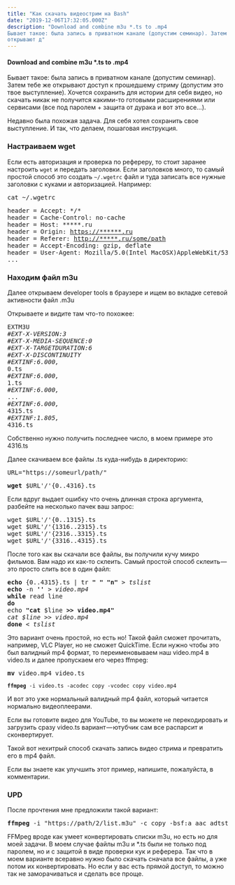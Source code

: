 ```yaml
---
title: "Как скачать видеострим на Bash"
date: "2019-12-06T17:32:05.000Z"
description: "Download and combine m3u *.ts to .mp4
Бывает такое: была запись в приватном канале (допустим семинар). Затем тебе же
открывают д"
---
```


<h4>Download and combine m3u *.ts to .mp4</h4>
<p>Бывает такое: была запись в приватном канале (допустим семинар). Затем тебе же открывают доступ к прошедшему стриму (допустим это твое выступление). Хочется сохранить для истории для себя видео, но скачать никак не получится какими-то готовыми расширениями или сервисами (все под паролем + защита от дурака и вот это все…).</p>
<p>Недавно была похожая задача. Для себя хотел сохранить свое выступление. И так, что делаем, пошаговая инструкция.</p>
<h3>Настраиваем wget</h3>
<p>Если есть авторизация и проверка по рефереру, то стоит заранее настроить <code>wget</code> и передать заголовки. Если заголовков много, то самый простой способ это создать <code>~/.wgetrc</code> файл и туда записать все нужные заголовки с куками и авторизацией. Например:</p>
<pre>cat ~/.wgetrc</pre>
<pre>header = Accept: */*<br>header = Cache-Control: no-cache<br>header = Host: *****.ru<br>header = Origin: <a href="http://mbox.sbtg.ru" target="_blank" rel="noopener noreferrer">https://******.ru</a><br>header = Referer: <a href="http://mbox.sbtg.ru/habr8/a.aspx" target="_blank" rel="noopener noreferrer">http://*****.ru/some/path</a><br>header = Accept-Encoding: gzip, deflate<br>header = User-Agent: Mozilla/5.0(Intel MacOSX)AppleWebKit/537.36<br>...</pre>
<h3>Находим файл m3u</h3>
<p>Далее открываем developer tools в браузере и ищем во вкладке сетевой активности файл .m3u</p>
<p>Открываете и видите там что-то похожее:</p>
<pre>EXTM3U<br><em>#EXT-X-VERSION:3<br>#EXT-X-MEDIA-SEQUENCE:0<br>#EXT-X-TARGETDURATION:6<br>#EXT-X-DISCONTINUITY<br>#EXTINF:6.000,<br></em>0.ts<br><em>#EXTINF:6.000,<br></em>1.ts<br><em>#EXTINF:6.000,<br></em>...<br><em>#EXTINF:6.000,<br></em>4315.ts<br><em>#EXTINF:1.805,<br></em>4316.ts</pre>
<p>Собственно нужно получить последнее число, в моем примере это 4316.ts</p>
<p>Далее скачиваем все файлы .ts куда-нибудь в директорию:</p>
<pre>URL="https://someurl/path/"</pre>
<pre><strong>wget</strong> $URL'/'{0..4316}.ts</pre>
<p>Если вдруг выдает ошибку что очень длинная строка аргумента, разбейте на несколько пачек ваш запрос:</p>
<pre>wget $URL'/'{0..1315}.ts<br>wget $URL'/'{1316..2315}.ts<br>wget $URL'/'{2316..3315}.ts<br>wget $URL'/'{3316..4315}.ts</pre>
<p>После того как вы скачали все файлы, вы получили кучу микро фильмов. Вам надо их как-то склеить. Самый простой способ склеить — это просто слить все в один файл:</p>
<pre><strong>echo</strong> {0..4315}.ts | tr <strong>" " "n" </strong><em>&gt; tslist<br></em><strong>echo</strong> -n <strong>'' </strong><em>&gt; video.mp4<br></em><strong>while </strong>read line<br><strong>do<br></strong>echo <strong>"cat </strong>$line<strong> &gt;&gt; video.mp4"<br></strong><em>cat $line &gt;&gt; video.mp4<br></em><strong>done </strong><em>&lt; tslist</em></pre>
<p>Это вариант очень простой, но есть но! Такой файл сможет прочитать, например, VLC Player, но не сможет QuickTime. Если нужно чтобы это был валидный mp4 формат, то переименовываем наш video.mp4 в video.ts и далее пропускаем его через ffmpeg:</p>
<pre><strong>mv</strong> video.mp4 video.ts</pre>
<pre><code><strong>ffmpeg</strong> -i video.ts -acodec copy -vcodec copy video.mp4</code></pre>
<p>И вот это уже нормальный валидный mp4 файл, который читается нормально видеоплеерами.</p>
<p>Если вы готовите видео для YouTube, то вы можете не перекодировать и загрузить сразу video.ts вариант — ютубчик сам все распарсит и сконвертирует.</p>
<p>Такой вот нехитрый способ скачать запись видео стрима и превратить его в mp4 файл.</p>
<p>Если вы знаете как улучшить этот пример, напишите, пожалуйста, в комментарии.</p>
<h3>UPD</h3>
<p>После прочтения мне предложили такой вариант:</p>
<pre><strong>ffmpeg</strong> -i "https://path/2/list.m3u" -c copy -bsf:a aac_adtstoasc "out.mp4"</pre>
<p>FFMpeg вроде как умеет конвертировать списки m3u, но есть но для моей задачи. В моем случае файлы m3u и *.ts были не только под паролем, но и с защитой в виде проверки кук и реферера. Так что в моем варианте всеравно нужно было скачать сначала все файлы, а уже потом их конвертировать. Но если у вас есть прямой доступ, то можно так не заморачиваться и сделать все проще.</p>


